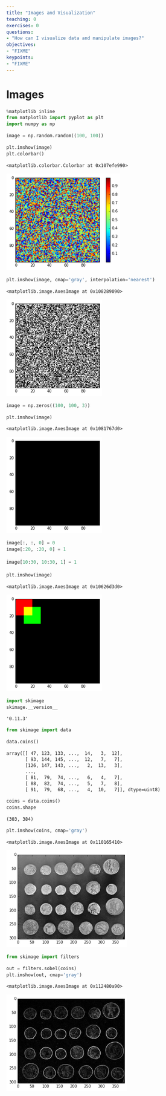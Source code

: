 ```yaml
---
title: "Images and Visualization"
teaching: 0
exercises: 0
questions:
- "How can I visualize data and manipulate images?"
objectives:
- "FIXME"
keypoints:
- "FIXME"
---
```



# Images


```python
%matplotlib inline
from matplotlib import pyplot as plt
import numpy as np
```


```python
image = np.random.random((100, 100))
```


```python
plt.imshow(image)
plt.colorbar()
```




    <matplotlib.colorbar.Colorbar at 0x107efe990>




![png](../fig/images_3_1.png)



```python
plt.imshow(image, cmap='gray', interpolation='nearest')
```




    <matplotlib.image.AxesImage at 0x108289090>




![png](../fig/images_4_1.png)



```python
image = np.zeros((100, 100, 3))
```


```python
plt.imshow(image)
```




    <matplotlib.image.AxesImage at 0x1081767d0>




![png](../fig/images_6_1.png)



```python
image[:, :, 0] = 0
image[:20, :20, 0] = 1

image[10:30, 10:30, 1] = 1

plt.imshow(image)
```




    <matplotlib.image.AxesImage at 0x10626d3d0>




![png](../fig/images_7_1.png)



```python
import skimage
skimage.__version__
```




    '0.11.3'




```python
from skimage import data
```


```python
data.coins()
```




    array([[ 47, 123, 133, ...,  14,   3,  12],
           [ 93, 144, 145, ...,  12,   7,   7],
           [126, 147, 143, ...,   2,  13,   3],
           ..., 
           [ 81,  79,  74, ...,   6,   4,   7],
           [ 88,  82,  74, ...,   5,   7,   8],
           [ 91,  79,  68, ...,   4,  10,   7]], dtype=uint8)




```python
coins = data.coins()
coins.shape
```




    (303, 384)




```python
plt.imshow(coins, cmap='gray')
```




    <matplotlib.image.AxesImage at 0x110165410>




![png](../fig/images_12_1.png)



```python
from skimage import filters
```


```python
out = filters.sobel(coins)
plt.imshow(out, cmap='gray')
```




    <matplotlib.image.AxesImage at 0x112480a90>




![png](../fig/images_14_1.png)
